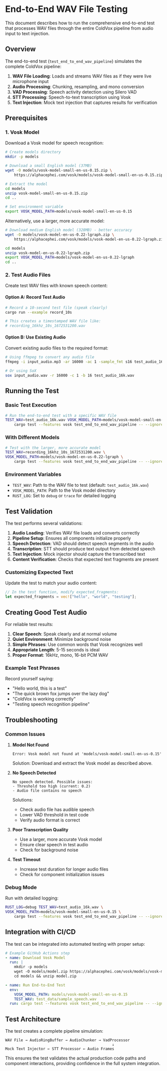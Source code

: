 # End-to-End WAV File Testing

This document describes how to run the comprehensive end-to-end test that processes WAV files through the entire ColdVox pipeline from audio input to text injection.

## Overview

The end-to-end test (`test_end_to_end_wav_pipeline`) simulates the complete ColdVox pipeline:

1. **WAV File Loading**: Loads and streams WAV files as if they were live microphone input
2. **Audio Processing**: Chunking, resampling, and mono conversion
3. **VAD Processing**: Speech activity detection using Silero VAD
4. **STT Processing**: Speech-to-text transcription using Vosk
5. **Text Injection**: Mock text injection that captures results for verification

## Prerequisites

### 1. Vosk Model

Download a Vosk model for speech recognition:

```bash
# Create models directory
mkdir -p models

# Download a small English model (37MB)
wget -O models/vosk-model-small-en-us-0.15.zip \
    https://alphacephei.com/vosk/models/vosk-model-small-en-us-0.15.zip

# Extract the model
cd models
unzip vosk-model-small-en-us-0.15.zip
cd ..

# Set environment variable
export VOSK_MODEL_PATH=models/vosk-model-small-en-us-0.15
```

Alternatively, use a larger, more accurate model:

```bash
# Download medium English model (328MB) - better accuracy
wget -O models/vosk-model-en-us-0.22-lgraph.zip \
    https://alphacephei.com/vosk/models/vosk-model-en-us-0.22-lgraph.zip

cd models
unzip vosk-model-en-us-0.22-lgraph.zip
export VOSK_MODEL_PATH=models/vosk-model-en-us-0.22-lgraph
cd ..
```

### 2. Test Audio Files

Create test WAV files with known speech content:

#### Option A: Record Test Audio

```bash
# Record a 10-second test file (speak clearly)
cargo run --example record_10s

# This creates a timestamped WAV file like:
# recording_16khz_10s_1672531200.wav
```

#### Option B: Use Existing Audio

Convert existing audio files to the required format:

```bash
# Using ffmpeg to convert any audio file
ffmpeg -i input_audio.mp3 -ar 16000 -ac 1 -sample_fmt s16 test_audio_16k.wav

# Or using SoX
sox input_audio.wav -r 16000 -c 1 -b 16 test_audio_16k.wav
```

## Running the Test

### Basic Test Execution

```bash
# Run the end-to-end test with a specific WAV file
TEST_WAV=test_audio_16k.wav VOSK_MODEL_PATH=models/vosk-model-small-en-us-0.15 \
    cargo test --features vosk test_end_to_end_wav_pipeline -- --ignored --nocapture
```

### With Different Models

```bash
# Test with the larger, more accurate model
TEST_WAV=recording_16khz_10s_1672531200.wav \
VOSK_MODEL_PATH=models/vosk-model-en-us-0.22-lgraph \
    cargo test --features vosk test_end_to_end_wav_pipeline -- --ignored --nocapture
```

### Environment Variables

- `TEST_WAV`: Path to the WAV file to test (default: `test_audio_16k.wav`)
- `VOSK_MODEL_PATH`: Path to the Vosk model directory
- `RUST_LOG`: Set to `debug` or `trace` for detailed logging

## Test Validation

The test performs several validations:

1. **Audio Loading**: Verifies WAV file loads and converts correctly
2. **Pipeline Setup**: Ensures all components initialize properly
3. **Speech Detection**: VAD should detect speech segments in the audio
4. **Transcription**: STT should produce text output from detected speech
5. **Text Injection**: Mock injector should capture the transcribed text
6. **Content Verification**: Checks that expected text fragments are present

### Customizing Expected Text

Update the test to match your audio content:

```rust
// In the test function, modify expected_fragments:
let expected_fragments = vec!["hello", "world", "testing"];
```

## Creating Good Test Audio

For reliable test results:

1. **Clear Speech**: Speak clearly and at normal volume
2. **Quiet Environment**: Minimize background noise
3. **Simple Phrases**: Use common words that Vosk recognizes well
4. **Appropriate Length**: 5-15 seconds is ideal
5. **Proper Format**: 16kHz, mono, 16-bit PCM WAV

### Example Test Phrases

Record yourself saying:
- "Hello world, this is a test"
- "The quick brown fox jumps over the lazy dog"
- "ColdVox is working correctly"
- "Testing speech recognition pipeline"

## Troubleshooting

### Common Issues

1. **Model Not Found**
   ```
   Error: Vosk model not found at 'models/vosk-model-small-en-us-0.15'
   ```
   Solution: Download and extract the Vosk model as described above.

2. **No Speech Detected**
   ```
   No speech detected. Possible issues:
   - Threshold too high (current: 0.2)
   - Audio file contains no speech
   ```
   Solutions:
   - Check audio file has audible speech
   - Lower VAD threshold in test code
   - Verify audio format is correct

3. **Poor Transcription Quality**
   - Use a larger, more accurate Vosk model
   - Ensure clear speech in test audio
   - Check for background noise

4. **Test Timeout**
   - Increase test duration for longer audio files
   - Check for component initialization issues

### Debug Mode

Run with detailed logging:

```bash
RUST_LOG=debug TEST_WAV=test_audio_16k.wav \
VOSK_MODEL_PATH=models/vosk-model-small-en-us-0.15 \
    cargo test --features vosk test_end_to_end_wav_pipeline -- --ignored --nocapture
```

## Integration with CI/CD

The test can be integrated into automated testing with proper setup:

```yaml
# Example GitHub Actions step
- name: Download Vosk Model
  run: |
    mkdir -p models
    wget -O models/model.zip https://alphacephei.com/vosk/models/vosk-model-small-en-us-0.15.zip
    cd models && unzip model.zip

- name: Run End-to-End Test
  env:
    VOSK_MODEL_PATH: models/vosk-model-small-en-us-0.15
    TEST_WAV: test_data/sample_speech.wav
  run: cargo test --features vosk test_end_to_end_wav_pipeline -- --ignored
```

## Test Architecture

The test creates a complete pipeline simulation:

```
WAV File → AudioRingBuffer → AudioChunker → VadProcessor
                                                ↓
Mock Text Injector ← STT Processor ← Audio Frames
```

This ensures the test validates the actual production code paths and component interactions, providing confidence in the full system integration.